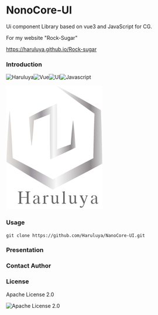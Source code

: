 # NonoCore-UI
Ui component Library based on vue3 and JavaScript for CG.

For my website "Rock-Sugar"

https://haruluya.github.io/Rock-sugar

### Introduction 

![Haruluya](https://img.shields.io/badge/X-Haruluya-brightgreen)![Vue](https://img.shields.io/badge/3-Vue-blue)![UI](https://img.shields.io/badge/3-UI-red)![Javascript](https://img.shields.io/badge/ES5-javascript-yellow)



![NANOCOREUI](../Document/Images/Logo.png)

### Usage

```shell
git clone https://github.com/Haruluya/NanoCore-UI.git
```

### Presentation

### Contact Author 

### License

Apache License 2.0 

![Apache License 2.0 ](https://img.shields.io/badge/License-Apache-red)

